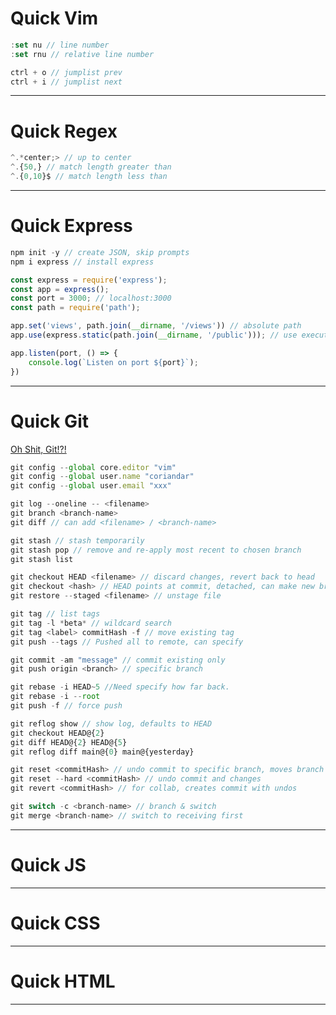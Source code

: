 # Quick Vim
```js
:set nu // line number
:set rnu // relative line number

ctrl + o // jumplist prev
ctrl + i // jumplist next
```

-----------------------------------------------------------------------------------------

# Quick Regex
```js
^.*center;> // up to center
^.{50,} // match length greater than
^.{0,10}$ // match length less than
```

-----------------------------------------------------------------------------------------

# Quick Express
```js
npm init -y // create JSON, skip prompts
npm i express // install express

const express = require('express');
const app = express();
const port = 3000; // localhost:3000
const path = require('path');

app.set('views', path.join(__dirname, '/views')) // absolute path
app.use(express.static(path.join(__dirname, '/public'))); // use executes on every request

app.listen(port, () => {
    console.log(`Listen on port ${port}`);
})
```

-----------------------------------------------------------------------------------------

# Quick Git
[Oh Shit, Git!?!][2.1]

[2.1]: <https://ohshitgit.com/>

```js
git config --global core.editor "vim"
git config --global user.name "coriandar"
git config --global user.email "xxx"

git log --oneline -- <filename>
git branch <branch-name>
git diff // can add <filename> / <branch-name>

git stash // stash temporarily
git stash pop // remove and re-apply most recent to chosen branch
git stash list

git checkout HEAD <filename> // discard changes, revert back to head
git checkout <hash> // HEAD points at commit, detached, can make new branch
git restore --staged <filename> // unstage file

git tag // list tags
git tag -l *beta* // wildcard search
git tag <label> commitHash -f // move existing tag
git push --tags // Pushed all to remote, can specify

git commit -am "message" // commit existing only
git push origin <branch> // specific branch

git rebase -i HEAD~5 //Need specify how far back.
git rebase -i --root
git push -f // force push

git reflog show // show log, defaults to HEAD
git checkout HEAD@{2}
git diff HEAD@{2} HEAD@{5}
git reflog diff main@{0} main@{yesterday}

git reset <commitHash> // undo commit to specific branch, moves branch pointer backwards
git reset --hard <commitHash> // undo commit and changes
git revert <commitHash> // for collab, creates commit with undos

git switch -c <branch-name> // branch & switch
git merge <branch-name> // switch to receiving first
```

-----------------------------------------------------------------------------------------

# Quick JS

-----------------------------------------------------------------------------------------

# Quick CSS

-----------------------------------------------------------------------------------------

# Quick HTML

-----------------------------------------------------------------------------------------
